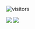 ![visitors](https://visitor-badge.laobi.icu/badge?page_id=Pexeus.Pexeus)

<img align="left" src="https://github-readme-stats.vercel.app/api?username=Pexeus&count_private=true&show_icons=true&theme=dark" />
<img align="left" src="https://github-readme-stats.vercel.app/api/top-langs/?username=Pexeus&theme=dark&hide=html" />
